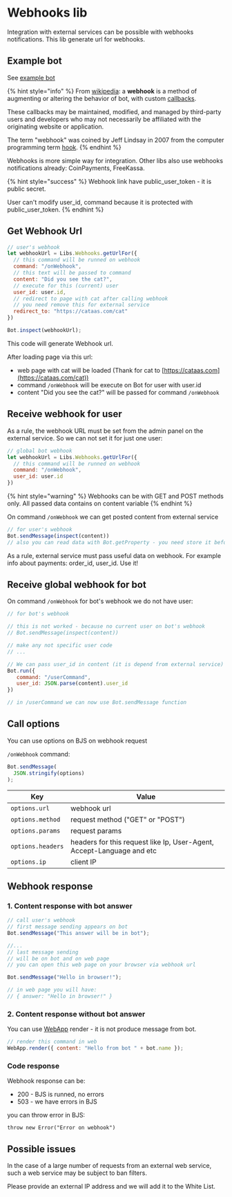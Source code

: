 # Webhooks lib

Integration with external services can be possible with webhooks notifications. This lib generate url for webhooks.

## Example bot

See [example bot](https://t.me/BBWebhookBot)

{% hint style="info" %}
From [wikipedia](https://en.wikipedia.org/wiki/Webhook): a **webhook** is a method of augmenting or altering the behavior of bot, with custom [callbacks](https://en.wikipedia.org/wiki/Callback\_\(computer\_programming\)).

These callbacks may be maintained, modified, and managed by third-party users and developers who may not necessarily be affiliated with the originating website or application.

&#x20;The term "webhook" was coined by Jeff Lindsay in 2007 from the computer programming term [hook](https://en.wikipedia.org/wiki/Hooking).
{% endhint %}

Webhooks is more simple way for integration. Other libs also use webhooks notifications already: CoinPayments, FreeKassa.

{% hint style="success" %}
Webhook link have public\_user\_token - it is public secret.

User can't modify user\_id, command because it is protected with public\_user\_token.
{% endhint %}

## Get Webhook Url

```javascript
// user's webhook
let webhookUrl = Libs.Webhooks.getUrlFor({
  // this command will be runned on webhook
  command: "/onWebhook",
  // this text will be passed to command
  content: "Did you see the cat?",
  // execute for this (current) user
  user_id: user.id,
  // redirect to page with cat after calling webhook
  // you need remove this for external service
  redirect_to: "https://cataas.com/cat"
})

Bot.inspect(webhookUrl);
```

This code will generate Webhook url.&#x20;

After loading page via this url:

* web page with cat will be loaded (Thank for cat to [https://cataas.com](https://cataas.com/cat))
* command `/onWebhook` will be execute on Bot for user with user.id
* content "Did you see the cat?" will be passed for command `/onWebhook`

### &#x20;

## Receive webhook for user

As a rule, the webhook URL must be set from the admin panel on the external service. So we can not set it for just one user:&#x20;

```javascript
// global bot webhook
let webhookUrl = Libs.Webhooks.getUrlFor({
  // this command will be runned on webhook
  command: "/onWebhook",
  user_id: user.id
})
```

{% hint style="warning" %}
Webhooks can be with GET and POST methods only. All passed data contains on content variable
{% endhint %}

On command `/onWebhook` we can get posted content from external service

```javascript
// for user's webhook
Bot.sendMessage(inspect(content))
// also you can read data with Bot.getProperty - you need store it before
```

As a rule, external service must pass useful data on webhook. For example info about payments: order\_id, user\_id. Use it!



## Receive global webhook for bot

On command `/onWebhook` for bot's webhook we do not have user:

```javascript
// for bot's webhook

// this is not worked - because no current user on bot's webhook
// Bot.sendMessage(inspect(content))

// make any not specific user code
// ...

// We can pass user_id in content (it is depend from external service)
Bot.run({
   command: "/userCommand",
   user_id: JSON.parse(content).user_id
})

// in /userCommand we can now use Bot.sendMessage function

```

## Call options

You can use options on BJS on webhook request

`/onWebhook` command:

```javascript
Bot.sendMessage(
  JSON.stringify(options)
);
```

| Key               | Value                                                                  |
| ----------------- | ---------------------------------------------------------------------- |
| `options.url`     | webhook url                                                            |
| `options.method`  | request method ("GET" or "POST")                                       |
| `options.params`  | request params                                                         |
| `options.headers` | headers for this request like Ip,  User-Agent, Accept-Language and etc |
| `options.ip`      | client IP                                                              |



## Webhook response

### 1. Content response with bot answer

```javascript
// call user's webhook
// first message sending appears on bot
Bot.sendMessage("This answer will be in bot");

//...
// last message sending
// will be on bot and on web page
// you can open this web page on your browser via webhook url

Bot.sendMessage("Hello in browser!");

// in web page you will have:
// { answer: "Hello in browser!" }
```

### 2. Content response without bot answer

You can use [WebApp](../bjs/web-app.md) render - it is not produce message from bot.

```javascript
// render this command in web
WebApp.render({ content: "Hello from bot " + bot.name });
```

### Code response

Webhook response can be:

* 200 - BJS is runned, no errors
* 503 - we have errors in BJS

you can throw error in BJS:

`throw new Error("Error on webhook")`





## Possible issues

In the case of a large number of requests from an external web service, such a web service may be subject to ban filters.

Please provide an external IP address and we will add it to the White List.

